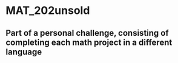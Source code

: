 # MAT_202unsold

## Part of a personal challenge, consisting of completing each math project in a different language
